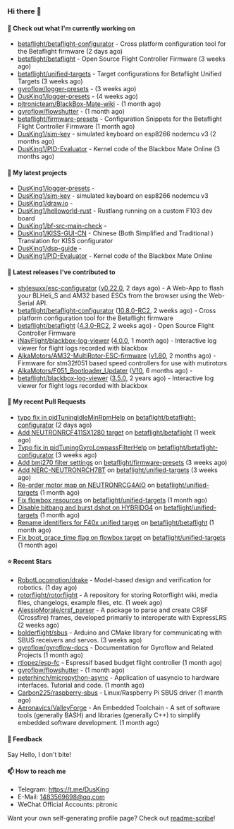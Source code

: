 ### Hi there 👋

#### 👷 Check out what I'm currently working on

- [betaflight/betaflight-configurator](https://github.com/betaflight/betaflight-configurator) - Cross platform configuration tool for the Betaflight firmware (2 days ago)
- [betaflight/betaflight](https://github.com/betaflight/betaflight) - Open Source Flight Controller Firmware (3 weeks ago)
- [betaflight/unified-targets](https://github.com/betaflight/unified-targets) - Target configurations for Betaflight Unified Targets (3 weeks ago)
- [gyroflow/logger-presets](https://github.com/gyroflow/logger-presets) -  (3 weeks ago)
- [DusKing1/logger-presets](https://github.com/DusKing1/logger-presets) -  (4 weeks ago)
- [pitronicteam/BlackBox-Mate-wiki](https://github.com/pitronicteam/BlackBox-Mate-wiki) -  (1 month ago)
- [gyroflow/flowshutter](https://github.com/gyroflow/flowshutter) -  (1 month ago)
- [betaflight/firmware-presets](https://github.com/betaflight/firmware-presets) - Configuration Snippets for the Betaflight Flight Controller Firmware (1 month ago)
- [DusKing1/sim-key](https://github.com/DusKing1/sim-key) - simulated keyboard on esp8266 nodemcu v3 (2 months ago)
- [DusKing1/PID-Evaluator](https://github.com/DusKing1/PID-Evaluator) - Kernel code of the Blackbox Mate Online (3 months ago)

#### 🌱 My latest projects

- [DusKing1/logger-presets](https://github.com/DusKing1/logger-presets) - 
- [DusKing1/sim-key](https://github.com/DusKing1/sim-key) - simulated keyboard on esp8266 nodemcu v3
- [DusKing1/draw.io](https://github.com/DusKing1/draw.io) - 
- [DusKing1/helloworld-rust](https://github.com/DusKing1/helloworld-rust) - Rustlang running on a custom F103 dev board
- [DusKing1/bf-src-main-check](https://github.com/DusKing1/bf-src-main-check) - 
- [DusKing1/KISS-GUI-CN](https://github.com/DusKing1/KISS-GUI-CN) - Chinese (Both Simplified and Traditional ) Translation for KISS configurator
- [DusKing1/dsp-guide](https://github.com/DusKing1/dsp-guide) - 
- [DusKing1/PID-Evaluator](https://github.com/DusKing1/PID-Evaluator) - Kernel code of the Blackbox Mate Online

#### 🔭 Latest releases I've contributed to

- [stylesuxx/esc-configurator](https://github.com/stylesuxx/esc-configurator) ([v0.22.0](https://github.com/stylesuxx/esc-configurator/releases/tag/v0.22.0), 2 days ago) - A Web-App to flash your BLHeli_S and AM32 based ESCs from the browser using the Web-Serial API.
- [betaflight/betaflight-configurator](https://github.com/betaflight/betaflight-configurator) ([10.8.0-RC2](https://github.com/betaflight/betaflight-configurator/releases/tag/10.8.0-RC2), 2 weeks ago) - Cross platform configuration tool for the Betaflight firmware
- [betaflight/betaflight](https://github.com/betaflight/betaflight) ([4.3.0-RC2](https://github.com/betaflight/betaflight/releases/tag/4.3.0-RC2), 2 weeks ago) - Open Source Flight Controller Firmware
- [iNavFlight/blackbox-log-viewer](https://github.com/iNavFlight/blackbox-log-viewer) ([4.0.0](https://github.com/iNavFlight/blackbox-log-viewer/releases/tag/4.0.0), 1 month ago) - Interactive log viewer for flight logs recorded with blackbox
- [AlkaMotors/AM32-MultiRotor-ESC-firmware](https://github.com/AlkaMotors/AM32-MultiRotor-ESC-firmware) ([v1.80](https://github.com/AlkaMotors/AM32-MultiRotor-ESC-firmware/releases/tag/v1.80), 2 months ago) - Firmware for stm32f051 based speed controllers for use with mutirotors
- [AlkaMotors/F051_Bootloader_Updater](https://github.com/AlkaMotors/F051_Bootloader_Updater) ([V10](https://github.com/AlkaMotors/F051_Bootloader_Updater/releases/tag/V10), 6 months ago) - 
- [betaflight/blackbox-log-viewer](https://github.com/betaflight/blackbox-log-viewer) ([3.5.0](https://github.com/betaflight/blackbox-log-viewer/releases/tag/3.5.0), 2 years ago) - Interactive log viewer for flight logs recorded with blackbox

#### 🔨 My recent Pull Requests

- [typo fix in pidTuningIdleMinRpmHelp](https://github.com/betaflight/betaflight-configurator/pull/2776) on [betaflight/betaflight-configurator](https://github.com/betaflight/betaflight-configurator) (2 days ago)
- [Add NEUTRONRCF411SX1280 target](https://github.com/betaflight/betaflight/pull/11301) on [betaflight/betaflight](https://github.com/betaflight/betaflight) (1 week ago)
- [Typo fix in pidTuningGyroLowpassFilterHelp](https://github.com/betaflight/betaflight-configurator/pull/2741) on [betaflight/betaflight-configurator](https://github.com/betaflight/betaflight-configurator) (3 weeks ago)
- [Add bmi270 filter settings](https://github.com/betaflight/firmware-presets/pull/141) on [betaflight/firmware-presets](https://github.com/betaflight/firmware-presets) (3 weeks ago)
- [Add NERC-NEUTRONRCH7BT](https://github.com/betaflight/unified-targets/pull/550) on [betaflight/unified-targets](https://github.com/betaflight/unified-targets) (3 weeks ago)
- [Re-order motor map on NEUTRONRCG4AIO](https://github.com/betaflight/unified-targets/pull/548) on [betaflight/unified-targets](https://github.com/betaflight/unified-targets) (1 month ago)
- [Fix flowbox resources](https://github.com/betaflight/unified-targets/pull/547) on [betaflight/unified-targets](https://github.com/betaflight/unified-targets) (1 month ago)
- [Disable bitbang and burst dshot on HYBRIDG4](https://github.com/betaflight/unified-targets/pull/545) on [betaflight/unified-targets](https://github.com/betaflight/unified-targets) (1 month ago)
- [Rename identifiers for F40x unified target](https://github.com/betaflight/betaflight/pull/11142) on [betaflight/betaflight](https://github.com/betaflight/betaflight) (1 month ago)
- [Fix boot_grace_time flag on flowbox target](https://github.com/betaflight/unified-targets/pull/538) on [betaflight/unified-targets](https://github.com/betaflight/unified-targets) (1 month ago)

#### ⭐ Recent Stars

- [RobotLocomotion/drake](https://github.com/RobotLocomotion/drake) - Model-based design and verification for robotics. (1 day ago)
- [rotorflight/rotorflight](https://github.com/rotorflight/rotorflight) - A repository for storing Rotorflight wiki, media files, changelogs, example files, etc. (1 week ago)
- [AlessioMorale/crsf_parser](https://github.com/AlessioMorale/crsf_parser) - A package to parse and create CRSF (Crossfire) frames, developed primarily to interoperate with ExpressLRS (2 weeks ago)
- [bolderflight/sbus](https://github.com/bolderflight/sbus) - Arduino and CMake library for communicating with SBUS receivers and servos. (3 weeks ago)
- [gyroflow/gyroflow-docs](https://github.com/gyroflow/gyroflow-docs) - Documentation for Gyroflow and Related Projects (1 month ago)
- [rtlopez/esp-fc](https://github.com/rtlopez/esp-fc) - Espressif based budget flight controller (1 month ago)
- [gyroflow/flowshutter](https://github.com/gyroflow/flowshutter) -  (1 month ago)
- [peterhinch/micropython-async](https://github.com/peterhinch/micropython-async) - Application of uasyncio to hardware interfaces. Tutorial and code. (1 month ago)
- [Carbon225/raspberry-sbus](https://github.com/Carbon225/raspberry-sbus) - Linux/Raspberry Pi SBUS driver (1 month ago)
- [Aeronavics/ValleyForge](https://github.com/Aeronavics/ValleyForge) - An Embedded Toolchain - A set of software tools (generally BASH) and libraries (generally C&#43;&#43;) to simplify embedded software development. (1 month ago)

#### 💬 Feedback

Say Hello, I don't bite!

#### 📫 How to reach me

- Telegram: https://t.me/DusKing
- E-Mail: 1483569698@qq.com
- WeChat Official Accounts: pitronic

Want your own self-generating profile page? Check out [readme-scribe](https://github.com/muesli/readme-scribe)!
